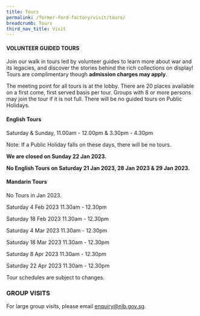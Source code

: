 ```yaml
---
title: Tours
permalink: /former-ford-factory/visit/tours/
breadcrumb: Tours
third_nav_title: Visit
---
```

#### VOLUNTEER GUIDED TOURS

Join our walk in tours led by volunteer guides to learn more about war and its legacies, and discover the stories behind the rich collections on display!  Tours are complimentary though **admission charges may apply**.

The meeting point for all tours is at the lobby.  There are 20 places available on a first come, first served basis per tour.  Groups with 8 or more persons may join the tour if it is not full.  There will be no guided tours on Public Holidays.  

#### **English Tours**
Saturday & Sunday, 11.00am - 12.00pm & 3.30pm - 4.30pm

Note: If a Public Holiday falls on these days, there
will be no tours.

**We are closed on Sunday 22 Jan 2023.**

**No English Tours on Saturday 21 Jan 2023,
28 Jan 2023 & 29 Jan 2023.**

#### **Mandarin Tours**

No Tours in Jan 2023.

Saturday 4 Feb 2023 11.30am - 12.30pm

Saturday 18 Feb 2023 11.30am - 12.30pm

Saturday 4 Mar 2023 11.30am - 12.30pm

Saturday 18 Mar 2023 11.30am - 12.30pm

Saturday 8 Apr 2023 11.30am - 12.30pm

Saturday 22 Apr 2023 11.30am - 12.30pm

Tour schedules are subject to changes.


### GROUP VISITS

For large group visits, please email enquiry@nlb.gov.sg.